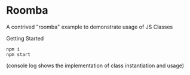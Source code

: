 # Roomba
A contrived "roomba" example to demonstrate usage of JS Classes

Getting Started

    npm i
    npm start

(console log shows the implementation of class instantiation and usage)

